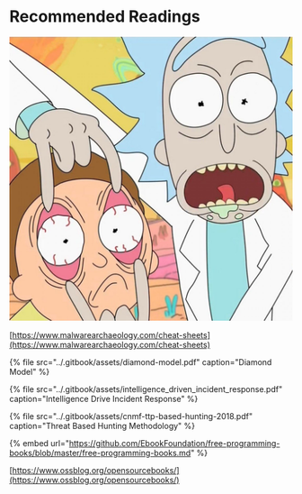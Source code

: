 # Recommended Readings

![I&apos;m gonna need you to take these papers and I&apos;m gonna need you to put &apos;em wayyyyy up](../.gitbook/assets/rick-morty-season-4.jpg)

[https://www.malwarearchaeology.com/cheat-sheets](https://www.malwarearchaeology.com/cheat-sheets)

{% file src="../.gitbook/assets/diamond-model.pdf" caption="Diamond Model" %}

{% file src="../.gitbook/assets/intelligence\_driven\_incident\_response.pdf" caption="Intelligence Drive Incident Response" %}

{% file src="../.gitbook/assets/cnmf-ttp-based-hunting-2018.pdf" caption="Threat Based Hunting Methodology" %}

{% embed url="https://github.com/EbookFoundation/free-programming-books/blob/master/free-programming-books.md" %}

[https://www.ossblog.org/opensourcebooks/](https://www.ossblog.org/opensourcebooks/)



